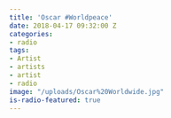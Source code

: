 ```yaml
---
title: 'Oscar #Worldpeace'
date: 2018-04-17 09:32:00 Z
categories:
- radio
tags:
- Artist
- artists
- artist
- radio
image: "/uploads/Oscar%20Worldwide.jpg"
is-radio-featured: true
---
```


